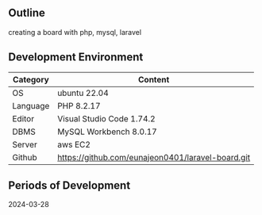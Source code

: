## Outline
creating a board with php, mysql, laravel

## Development Environment
| Category | Content |
| --- | --- |
| OS | ubuntu 22.04 |
| Language | PHP 8.2.17 |
| Editor | Visual Studio Code 1.74.2 |
| DBMS | MySQL Workbench 8.0.17 |
| Server | 	aws EC2 |
| Github | https://github.com/eunajeon0401/laravel-board.git |

## Periods of Development
2024-03-28
